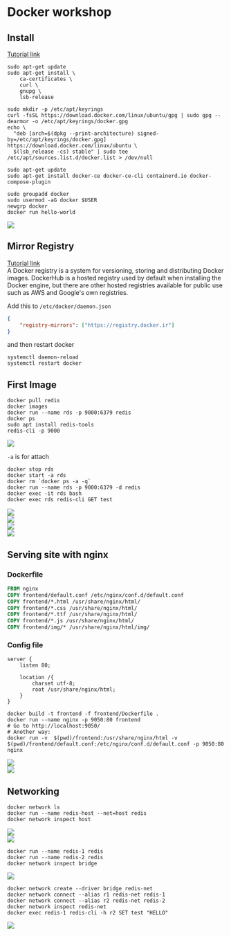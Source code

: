 # Docker workshop


## Install
[Tutorial link](https://docs.docker.com/engine/install/)  

```shell
sudo apt-get update
sudo apt-get install \
    ca-certificates \
    curl \
    gnupg \
    lsb-release

sudo mkdir -p /etc/apt/keyrings
curl -fsSL https://download.docker.com/linux/ubuntu/gpg | sudo gpg --dearmor -o /etc/apt/keyrings/docker.gpg
echo \
  "deb [arch=$(dpkg --print-architecture) signed-by=/etc/apt/keyrings/docker.gpg] https://download.docker.com/linux/ubuntu \
  $(lsb_release -cs) stable" | sudo tee /etc/apt/sources.list.d/docker.list > /dev/null

sudo apt-get update
sudo apt-get install docker-ce docker-ce-cli containerd.io docker-compose-plugin

sudo groupadd docker
sudo usermod -aG docker $USER
newgrp docker
docker run hello-world
```
![](assets/1.png)  

## Mirror Registry
[Tutorial link](https://docker.ir/)  
A Docker registry is a system for versioning, storing and distributing Docker images. DockerHub is a hosted registry used by default when installing the Docker engine, but there are other hosted registries available for public use such as AWS and Google's own registries.

Add this to `/etc/docker/daemon.json`

```json
{
    "registry-mirrors": ["https://registry.docker.ir"]
}
```

and then restart docker
```shell
systemctl daemon-reload
systemctl restart docker
```


## First Image

```shell
docker pull redis
docker images
docker run --name rds -p 9000:6379 redis
docker ps
sudo apt install redis-tools
redis-cli -p 9000
```
![](assets/2.png)  


`-a` is for attach
```shell
docker stop rds
docker start -a rds
docker rm `docker ps -a -q`
docker run --name rds -p 9000:6379 -d redis
docker exec -it rds bash
docker exec rds redis-cli GET test
```
![](assets/3.png)  
![](assets/4.png)  
![](assets/5.png)  
![](assets/6.png)  

## Serving site with nginx
### Dockerfile
```dockerfile
FROM nginx
COPY frontend/default.conf /etc/nginx/conf.d/default.conf
COPY frontend/*.html /usr/share/nginx/html/
COPY frontend/*.css /usr/share/nginx/html/
COPY frontend/*.ttf /usr/share/nginx/html/
COPY frontend/*.js /usr/share/nginx/html/
COPY frontend/img/* /usr/share/nginx/html/img/
```

### Config file
```
server {
    listen 80;

    location /{
        charset utf-8;
        root /usr/share/nginx/html;
    }
}
```

```shell
docker build -t frontend -f frontend/Dockerfile .
docker run --name nginx -p 9050:80 frontend
# Go to http://localhost:9050/
# Another way:
docker run -v  $(pwd)/frontend:/usr/share/nginx/html -v $(pwd)/frontend/default.conf:/etc/nginx/conf.d/default.conf -p 9050:80 nginx
``` 
![](assets/7.png)  
![](assets/8.png)  


## Networking
```shell
docker network ls
docker run --name redis-host --net=host redis
docker network inspect host
```
![](assets/11.png)  
![](assets/9.png)  

```shell
docker run --name redis-1 redis
docker run --name redis-2 redis
docker network inspect bridge
```
![](assets/10.png)  

```shell
docker network create --driver bridge redis-net
docker network connect --alias r1 redis-net redis-1
docker network connect --alias r2 redis-net redis-2
docker network inspect redis-net
docker exec redis-1 redis-cli -h r2 SET test "HELLO"
```
![](assets/12.png)  